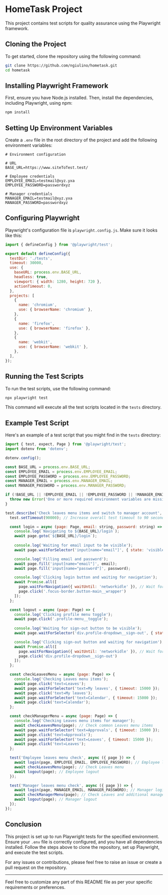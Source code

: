 # HomeTask Project

This project contains test scripts for quality assurance using the Playwright framework.

## Cloning the Project

To get started, clone the repository using the following command:

```bash
git clone https://github.com/ngiulino/hometask.git
cd hometask
```

## Installing Playwright Framework

First, ensure you have Node.js installed. Then, install the dependencies, including Playwright, using npm:

```bash
npm install
```

## Setting Up Environment Variables

Create a `.env` file in the root directory of the project and add the following environment variables:

```plaintext
# Environment configuration

# URL
BASE_URL=https://www.siteToTest.test/

# Employee credentials
EMPLOYEE_EMAIL=testmail@xyz.yxa
EMPLOYEE_PASSWORD=passwordxyz

# Manager credentials
MANAGER_EMAIL=testmail@xyz.yxa
MANAGER_PASSWORD=passwordxyz
```

## Configuring Playwright

Playwright's configuration file is `playwright.config.js`. Make sure it looks like this:

```javascript
import { defineConfig } from '@playwright/test';

export default defineConfig({
  testDir: './tests',
  timeout: 30000,
  use: {
    baseURL: process.env.BASE_URL,
    headless: true,
    viewport: { width: 1280, height: 720 },
    actionTimeout: 0,
  },
  projects: [
    {
      name: 'chromium',
      use: { browserName: 'chromium' },
    },
    {
      name: 'firefox',
      use: { browserName: 'firefox' },
    },
    {
      name: 'webkit',
      use: { browserName: 'webkit' },
    },
  ],
});
```

## Running the Test Scripts

To run the test scripts, use the following command:

```bash
npx playwright test
```

This command will execute all the test scripts located in the `tests` directory.

## Example Test Script

Here's an example of a test script that you might find in the `tests` directory:

```javascript
import { test, expect, Page } from '@playwright/test';
import dotenv from 'dotenv';

dotenv.config();

const BASE_URL = process.env.BASE_URL;
const EMPLOYEE_EMAIL = process.env.EMPLOYEE_EMAIL;
const EMPLOYEE_PASSWORD = process.env.EMPLOYEE_PASSWORD;
const MANAGER_EMAIL = process.env.MANAGER_EMAIL;
const MANAGER_PASSWORD = process.env.MANAGER_PASSWORD;

if (!BASE_URL || !EMPLOYEE_EMAIL || !EMPLOYEE_PASSWORD || !MANAGER_EMAIL || !MANAGER_PASSWORD) {
  throw new Error('One or more required environment variables are missing');
}

test.describe('Check leaves menu items and switch to manager account', () => {
  test.setTimeout(90000); // Increase overall test timeout to 90 seconds

  const login = async (page: Page, email: string, password: string) => {
    console.log(`Navigating to ${BASE_URL}/login`);
    await page.goto(`${BASE_URL}/login`);
    
    console.log('Waiting for email input to be visible');
    await page.waitForSelector('input[name="email"]', { state: 'visible', timeout: 15000 });

    console.log('Filling email and password');
    await page.fill('input[name="email"]', email);
    await page.fill('input[name="password"]', password);

    console.log('Clicking login button and waiting for navigation');
    await Promise.all([
      page.waitForNavigation({ waitUntil: 'networkidle' }), // Wait for navigation to complete
      page.click('.focus-border.button-main__wrapper')
    ]);
  };

  const logout = async (page: Page) => {
    console.log('Clicking profile menu toggle');
    await page.click('.profile-menu__toggle');
    
    console.log('Waiting for sign-out button to be visible');
    await page.waitForSelector('div.profile-dropdown__sign-out', { state: 'visible', timeout: 15000 });

    console.log('Clicking sign-out button and waiting for navigation');
    await Promise.all([
      page.waitForNavigation({ waitUntil: 'networkidle' }), // Wait for navigation to complete
      page.click('div.profile-dropdown__sign-out')
    ]);
  };

  const checkLeavesMenu = async (page: Page) => {
    console.log('Checking Leaves menu items');
    await page.click('text=Leaves');
    await page.waitForSelector('text=My leaves', { timeout: 15000 });
    await page.click('text=My leaves');
    await page.waitForSelector('text=Calendar', { timeout: 15000 });
    await page.click('text=Calendar');
  };

  const checkManagerMenu = async (page: Page) => {
    console.log('Checking Leaves menu items for manager');
    await checkLeavesMenu(page); // Check common Leaves menu items
    await page.waitForSelector('text=Approvals', { timeout: 15000 });
    await page.click('text=Approvals');
    await page.waitForSelector('text=Leaves', { timeout: 15000 });
    await page.click('text=Leaves');
  };

  test('Employee leaves menu check', async ({ page }) => {
    await login(page, EMPLOYEE_EMAIL, EMPLOYEE_PASSWORD); // Employee login
    await checkLeavesMenu(page); // Check Leaves menu
    await logout(page); // Employee logout
  });

  test('Manager leaves menu check', async ({ page }) => {
    await login(page, MANAGER_EMAIL, MANAGER_PASSWORD); // Manager login
    await checkManagerMenu(page); // Check Leaves and additional manager menu items
    await logout(page); // Manager logout
  });
});
```

## Conclusion

This project is set up to run Playwright tests for the specified environment. Ensure your `.env` file is correctly configured, and you have all dependencies installed. Follow the steps above to clone the repository, set up Playwright, and execute the test scripts.

For any issues or contributions, please feel free to raise an issue or create a pull request on the repository.

---

Feel free to customize any part of this README file as per your specific requirements or preferences.
